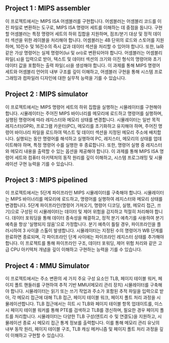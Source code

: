 ## Project 1 : **MIPS assembler**

 이 프로젝트에서는 MIPS ISA 어셈블러를 구현합니다. 어셈블러는 어셈블리 코드를 이진 파일로 변환하는 도구로, MIPS ISA 명령어 세트를 이해하는 데 중점을 둡니다. 구현할 어셈블러는 특정 명령어 세트의 하위 집합을 지원하며, 점프/분기 대상 및 정적 데이터 섹션을 위한 레이블을 처리해야 합니다. 어셈블러는 4B 단위의 로드와 스토어를 지원하며, 10진수 및 16진수의 즉시 값과 데이터 섹션을 처리할 수 있어야 합니다. 또한, la와 같은 가상 명령어는 실제 명령어(lui 및 ori)로 변환되어야 합니다. 어셈블러는 어셈블리 파일(.s)을 입력으로 받아, 텍스트 및 데이터 섹션의 크기와 이진 형식의 명령어와 초기 데이터 값을 포함하는 출력 파일(.o)을 생성해야 합니다. 이 과제를 통해 MIPS 명령어 세트와 어셈블리 언어의 내부 구조를 깊이 이해하고, 어셈블러 구현을 통해 시스템 프로그래밍과 컴파일러 디자인에 대한 실무적 능력을 기를 수 있습니다.

## Project 2 : **MIPS simulator**

 이 프로젝트에서는 MIPS 명령어 세트의 하위 집합을 실행하는 시뮬레이터를 구현해야 합니다. 시뮬레이터는 주어진 MIPS 바이너리를 메모리에 로드하고 명령어를 실행하며, 실행된 명령어에 따라 레지스터와 메모리 상태를 변경합니다. 시뮬레이터는 일반 목적 레지스터(GPR), 프로그램 카운터(PC), 메모리를 초기화하고 유지해야 하며, 주어진 명령어 바이너리 파일을 로드하여 텍스트 및 데이터 섹션을 지정된 메모리 주소에 배치합니다. 실행되는 동안 명령어를 해석하고 실행하여 PC, 레지스터, 메모리의 상태를 업데이트해야 하며, 특정 명령어 수를 실행한 후 종료합니다. 또한, 명령어 실행 중 레지스터와 메모리 내용을 출력할 수 있는 옵션을 제공해야 합니다. 이 과제를 통해 MIPS ISA 명령어 세트와 컴퓨터 아키텍처의 동작 원리를 깊이 이해하고, 시스템 프로그래밍 및 시뮬레이션 구현 능력을 기를 수 있습니다.

## Project 3 : **MIPS pipelined**

 이 프로젝트에서는 5단계 파이프라인 MIPS 시뮬레이터를 구축해야 합니다. 시뮬레이터는 MIPS 바이너리를 메모리에 로드하고, 명령어를 실행하여 레지스터와 메모리 상태를 변경합니다. 5단계 파이프라인(명령어 가져오기, 명령어 디코딩, 실행, 메모리 접근, 쓰기)으로 구성된 이 시뮬레이터는 데이터 및 제어 위험을 감지하고 적절히 처리해야 합니다. 데이터 포워딩을 통해 데이터 종속성을 해결하고, 정적 분기 예측기를 사용하여 분기 예측을 항상 '실행되지 않음'으로 가정합니다. 분기 예측이 틀릴 경우, 파이프라인을 플러시하여 3 사이클 스톨이 발생합니다. 시뮬레이터는 지정된 수의 명령어가 WB 단계를 완료하면 종료되며, 각 파이프라인 단계 사이에는 파이프라인 레지스터 상태를 추가해야 합니다. 이 프로젝트를 통해 파이프라인 구조, 데이터 포워딩, 제어 위험 처리와 같은 고급 CPU 아키텍처 개념을 깊이 이해하고 구현하는 능력을 기를 수 있습니다.

## Project 4 : **MMU Simulator**

 이 프로젝트에서는 주소 변환의 세 가지 주요 구성 요소인 TLB, 페이지 테이블 워커, 페이지 폴트 핸들러를 구현하여 추적 기반 MMU(메모리 관리 장치) 시뮬레이터를 구축해야 합니다. 시뮬레이터는 읽기 또는 쓰기 작업과 주소가 포함된 추적 파일을 입력으로 받아, 각 메모리 접근에 대해 TLB 접근, 페이지 테이블 워크, 페이지 폴트 처리 과정을 시뮬레이션합니다. TLB 접근에서는 히트 시 TLB와 페이지 테이블 항목 업데이트를, 미스 시 페이지 테이블 워커를 통해 PTE를 검색하고 TLB를 갱신하며, 필요한 경우 페이지 폴트를 처리합니다. 시뮬레이터는 다양한 TLB 구성(엔트리 수 및 연결도)을 지원하고, 시뮬레이션 종료 시 메모리 접근 통계 정보를 출력합니다. 이를 통해 메모리 관리 유닛의 내부 동작 원리, 페이지 테이블 구조, TLB 캐싱 메커니즘 및 페이지 폴트 처리 과정을 깊이 이해하고 구현할 수 있습니다.
